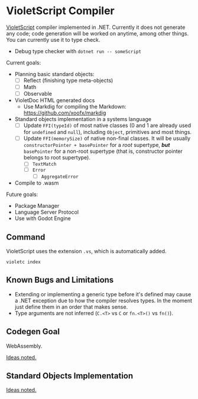 # VioletScript Compiler

[VioletScript](https://violetscript.github.io) compiler implemented in .NET. Currently it does not generate any code; code generation will be worked on anytime, among other things. You can currently use it to type check.

- Debug type checker with `dotnet run -- someScript`

Current goals:

- Planning basic standard objects:
  - [ ] Reflect (finishing type meta-objects)
  - [ ] Math
  - [ ] Observable
- VioletDoc HTML generated docs
  - Use Markdig for compiling the Markdown: https://github.com/xoofx/markdig
- Standard objects implementation in a systems language
  - [ ] Update `FFI(typeId)` of most native classes (0 and 1 are already used for `undefined` and `null`), including `Object`, primitives and most things.
  - [ ] Update `FFI(memorySize)` of native non-final classes. It will be usually `constructorPointer + basePointer` for a _root_ supertype, **_but_** `basePointer` for a non-root supertype (that is, constructor pointer belongs to root supertype).
    - [ ] `TextMatch`
    - [ ] `Error`
      - [ ] `AggregateError`
- Compile to .wasm

Future goals:

- Package Manager
- Language Server Protocol
- Use with Godot Engine

## Command

VioletScript uses the extension `.vs`, which is automatically added.

```
violetc index
```

## Known Bugs and Limitations

- Extending or implementing a generic type before it's defined may cause a .NET exception due to how the compiler resolves types. In the moment just define them in an order that makes sense.
- Type arguments are not inferred (`C.<T>` vs `C` or `fn.<T>()` vs `fn()`).

## Codegen Goal

WebAssembly.

[Ideas noted.](./wasm-target.md)

## Standard Objects Implementation

[Ideas noted.](./standard-implementation)